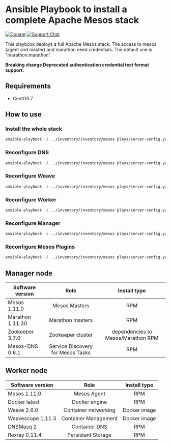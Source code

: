 # Ansible Playbook to install a complete Apache Mesos stack


[![Donate](https://img.shields.io/liberapay/receives/AVENTER.svg?logo=liberapay)](https://liberapay.com/mesos)
[![Support Chat](https://img.shields.io/static/v1?label=Chat&message=Support&color=brightgreen)](https://riot.im/app/#/room/#support:matrix.aventer.biz)

This playbook deploys a full Apache Mesos stack. The access to mesos (agent and master) and marathon need credentials. The default one is "marathon:marathon".

**Breaking change Deprecated authentication credential text format support.**

## Requirements

- CentOS 7

## How to use

### Install the whole stack

```bash
ansible-playbook -i ../inventory/inventory/mesos plays/server-config.yaml
```

### Reconfigure DNS

```bash
ansible-playbook -i ../inventory/inventory/mesos plays/server-config.yaml --tags dns
```

### Reconfigure Weave

```bash
ansible-playbook -i ../inventory/inventory/mesos plays/server-config.yaml --tags weave
```

### Reconfigure Worker

```bash
ansible-playbook -i ../inventory/inventory/mesos plays/server-config.yaml --tags worker
```

### Reconfigure Manager

```bash
ansible-playbook -i ../inventory/inventory/mesos plays/server-config.yaml --tags manager
```

### Reconfigure Mesos Plugins

```bash
ansible-playbook -i ../inventory/inventory/mesos plays/server-config.yaml --tags plugin
```


## Manager node


| Software version   | Role                              | Install type                       |
| ------------------ | :-------------------------------: | :--------------------------------: |
| Mesos 1.11.0       | Mesos Masters                     | RPM                                |
| Marathon 1.11.30   | Marathon masters                  | RPM                                |
| Zookeeper 3.7.0    | Zookeeper cluster                 | dependencies to Mesos/Marathon RPM |
| Mesos-DNS 0.8.1    | Service Discovery for Mesos Tasks | RPM                                |

## Worker node

| Software version   | Role                              | Install type |
| ------------------ | :-------------------------------: | :----------: |
| Mesos 1.11.0       | Mesos Agent                       | RPM          |
| Docker latest      | Docker engine                     | RPM          |
| Weave 2.6.0        | Container networking              | Docker image |
| Weavescope 1.11.3  | Container Management              | Docker image |
| DNSMasq 2          | Container DNS                     | RPM          |
| Rexray 0.11.4      | Persistant Storage                | RPM          |
